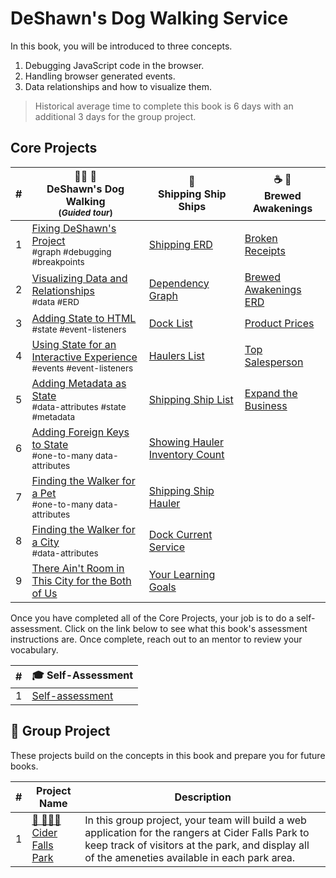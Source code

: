 # DeShawn's Dog Walking Service

In this book, you will be introduced to three concepts.

1. Debugging JavaScript code in the browser.
1. Handling browser generated events.
1. Data relationships and how to visualize them.

> Historical average time to complete this book is 6 days with an additional 3 days for the group project.

## Core Projects

| # | 🐕‍🦺 🐩 <br/> DeShawn's Dog Walking <br/><sub>(_Guided tour_)</sub> | 🚢 <br/> Shipping Ship Ships  | ☕️ 🧁 <br/> Brewed Awakenings |
|--|--|--|--|
| 1 | [Fixing DeShawn's Project](./chapters/DD_DEBUGGING.md) <br/> <sub style="font-size:0.85rem;">#graph #debugging #breakpoints</sub> | [Shipping ERD](./chapters/SS_ERD.md) | [Broken Receipts](./chapters/BA_DEBUGGING.md)
| 2 | [Visualizing Data and Relationships](./chapters/DD_ERD.md) <br/> <sub style="font-size:0.85rem;">#data #ERD</sub> | [Dependency Graph](./chapters/SS_DEPENDENCY_GRAPH.md) | [Brewed Awakenings ERD](./chapters/BA_ERD.md) |
| 3 | [Adding State to HTML](./chapters/DD_ADD_STATE_TO_DOM.md) <br/> <sub style="font-size:0.85rem;">#state #event-listeners</sub> | [Dock List](./chapters/SS_DOCK_LIST.md) | [Product Prices](./chapters/BA_PRODUCT_CLICK.md) |
| 4 | [Using State for an Interactive Experience](./chapters/DD_ACCESSING_STATE.md) <br/> <sub style="font-size:0.85rem;">#events #event-listeners</sub> | [Haulers List](./chapters/SS_HAULER_LIST.md) | [Top Salesperson](./chapters/BA_EMPLOYEE_CLICK.md) |
| 5 | [Adding Metadata as State](./chapters/DD_METADATA_AS_STATE.md) <br/> <sub style="font-size:0.85rem;">#data-attributes #state #metadata</sub> | [Shipping Ship List](./chapters/SS_SHIPPING_SHIP_LIST.md) | [Expand the Business](./chapters/BA_LOCATIONS.md) |
| 6 | [Adding Foreign Keys to State](./chapters/DD_FOREIGN_KEY_STATE.md) <br/> <sub style="font-size:0.85rem;">#one-to-many data-attributes</sub> | [Showing Hauler Inventory Count](./chapters/SS_HAULER_CARGO.md) |
| 7 | [Finding the Walker for a Pet](./chapters/DD_FIND_DOG_WALKER.md) <br/> <sub style="font-size:0.85rem;">#one-to-many data-attributes</sub> | [Shipping Ship Hauler](./chapters/SS_SHIPS_DOCKS.md) |
| 8 | [Finding the Walker for a City](./chapters/DD_FIND_CITY_WALKER.md) <br/> <sub style="font-size:0.85rem;">#data-attributes</sub> | [Dock Current Service](./chapters/SS_DOCKS.md) |
| 9 | [There Ain't Room in This City for the Both of Us](./chapters/DD_CITY_MULTIPLE_WALKERS.md) | [Your Learning Goals](./chapters/SS_LEARNING.md) |  |

Once you have completed all of the Core Projects, your job is to do a self-assessment. Click on the link below to see what this book's assessment instructions are. Once complete, reach out to an mentor to review your vocabulary.

| # | 🎓  Self-Assessment |
| --- | --- |
| 1 | [Self-assessment](./chapters/BOOK_3_ASSESSMENT.md) |


## 🔐 Group Project

These projects build on the concepts in this book and prepare you for future books.

| # | Project Name | Description |
|--|--|--|
|1|[🍎 🚣🏽‍♀️ <br/> Cider Falls Park](../projects/tier-2/cider-falls/README.md)| In this group project, your team will build a web application for the rangers at Cider Falls Park to keep track of visitors at the park, and display all of the ameneties available in each park area. |

